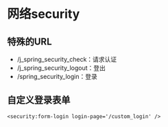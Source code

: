 # 网络security

## 特殊的URL

- /j_spring_security_check：请求认证
- /j_spring_security_logout：登出
- /spring_security_login：登录

## 自定义登录表单

	<security:form-login login-page='/custom_login' />


